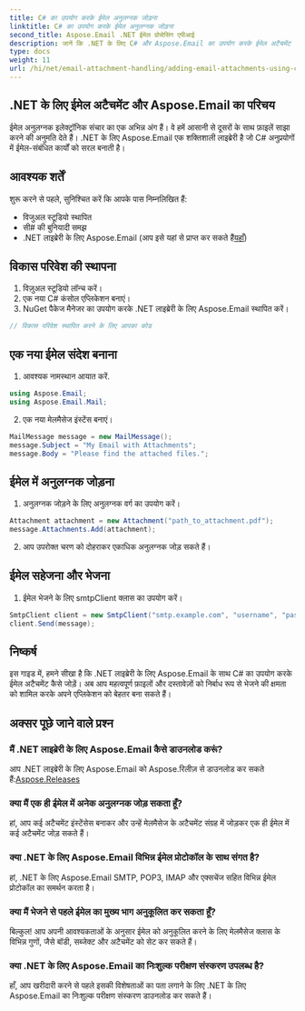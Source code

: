 ```yaml
---
title: C# का उपयोग करके ईमेल अनुलग्नक जोड़ना
linktitle: C# का उपयोग करके ईमेल अनुलग्नक जोड़ना
second_title: Aspose.Email .NET ईमेल प्रोसेसिंग एपीआई
description: जानें कि .NET के लिए C# और Aspose.Email का उपयोग करके ईमेल अटैचमेंट कैसे जोड़ें। निर्बाध एकीकरण के लिए कोड उदाहरणों के साथ चरण-दर-चरण मार्गदर्शिका।
type: docs
weight: 11
url: /hi/net/email-attachment-handling/adding-email-attachments-using-csharp/
---
```


## .NET के लिए ईमेल अटैचमेंट और Aspose.Email का परिचय

ईमेल अनुलग्नक इलेक्ट्रॉनिक संचार का एक अभिन्न अंग हैं। वे हमें आसानी से दूसरों के साथ फ़ाइलें साझा करने की अनुमति देते हैं। .NET के लिए Aspose.Email एक शक्तिशाली लाइब्रेरी है जो C# अनुप्रयोगों में ईमेल-संबंधित कार्यों को सरल बनाती है।

## आवश्यक शर्तें

शुरू करने से पहले, सुनिश्चित करें कि आपके पास निम्नलिखित हैं:

- विजुअल स्टूडियो स्थापित
- सी# की बुनियादी समझ
-  .NET लाइब्रेरी के लिए Aspose.Email (आप इसे यहां से प्राप्त कर सकते हैं[यहाँ](https://products.aspose.com/email/net))

## विकास परिवेश की स्थापना

1. विज़ुअल स्टूडियो लॉन्च करें।
2. एक नया C# कंसोल एप्लिकेशन बनाएं।
3. NuGet पैकेज मैनेजर का उपयोग करके .NET लाइब्रेरी के लिए Aspose.Email स्थापित करें।

```csharp
// विकास परिवेश स्थापित करने के लिए आपका कोड
```

## एक नया ईमेल संदेश बनाना

1. आवश्यक नामस्थान आयात करें.

```csharp
using Aspose.Email;
using Aspose.Email.Mail;
```

2. एक नया मेलमैसेज इंस्टेंस बनाएं।

```csharp
MailMessage message = new MailMessage();
message.Subject = "My Email with Attachments";
message.Body = "Please find the attached files.";
```

## ईमेल में अनुलग्नक जोड़ना

1. अनुलग्नक जोड़ने के लिए अनुलग्नक वर्ग का उपयोग करें।

```csharp
Attachment attachment = new Attachment("path_to_attachment.pdf");
message.Attachments.Add(attachment);
```

2. आप उपरोक्त चरण को दोहराकर एकाधिक अनुलग्नक जोड़ सकते हैं।

## ईमेल सहेजना और भेजना

1. ईमेल भेजने के लिए smtpClient क्लास का उपयोग करें।

```csharp
SmtpClient client = new SmtpClient("smtp.example.com", "username", "password");
client.Send(message);
```

## निष्कर्ष

इस गाइड में, हमने सीखा है कि .NET लाइब्रेरी के लिए Aspose.Email के साथ C# का उपयोग करके ईमेल अटैचमेंट कैसे जोड़ें। अब आप महत्वपूर्ण फ़ाइलों और दस्तावेज़ों को निर्बाध रूप से भेजने की क्षमता को शामिल करके अपने एप्लिकेशन को बेहतर बना सकते हैं।

## अक्सर पूछे जाने वाले प्रश्न

### मैं .NET लाइब्रेरी के लिए Aspose.Email कैसे डाउनलोड करूं?

 आप .NET लाइब्रेरी के लिए Aspose.Email को Aspose.रिलीज़ से डाउनलोड कर सकते हैं:[Aspose.Releases](https://releases.aspose.com/email/net/)

### क्या मैं एक ही ईमेल में अनेक अनुलग्नक जोड़ सकता हूँ?

हां, आप कई अटैचमेंट इंस्टेंसेस बनाकर और उन्हें मेलमैसेज के अटैचमेंट संग्रह में जोड़कर एक ही ईमेल में कई अटैचमेंट जोड़ सकते हैं।

### क्या .NET के लिए Aspose.Email विभिन्न ईमेल प्रोटोकॉल के साथ संगत है?

हां, .NET के लिए Aspose.Email SMTP, POP3, IMAP और एक्सचेंज सहित विभिन्न ईमेल प्रोटोकॉल का समर्थन करता है।

### क्या मैं भेजने से पहले ईमेल का मुख्य भाग अनुकूलित कर सकता हूँ?

बिल्कुल! आप अपनी आवश्यकताओं के अनुसार ईमेल को अनुकूलित करने के लिए मेलमैसेज क्लास के विभिन्न गुणों, जैसे बॉडी, सब्जेक्ट और अटैचमेंट को सेट कर सकते हैं।

### क्या .NET के लिए Aspose.Email का निःशुल्क परीक्षण संस्करण उपलब्ध है?

हाँ, आप खरीदारी करने से पहले इसकी विशेषताओं का पता लगाने के लिए .NET के लिए Aspose.Email का निःशुल्क परीक्षण संस्करण डाउनलोड कर सकते हैं।